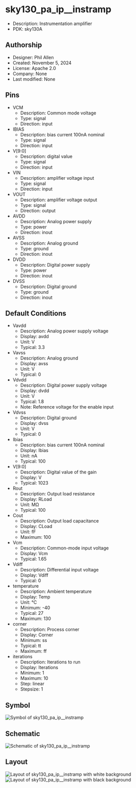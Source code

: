 # sky130_pa_ip__instramp

- Description: Instrumentation amplifier
- PDK: sky130A

## Authorship

- Designer: Phil Allen
- Created: November 5, 2024
- License: Apache 2.0
- Company: None
- Last modified: None

## Pins

- VCM
  + Description: Common mode voltage
  + Type: signal
  + Direction: input
- IBIAS
  + Description: bias current 100nA nominal
  + Type: signal
  + Direction: input
- V[9:0]
  + Description: digital value
  + Type: signal
  + Direction: input
- VIN
  + Description: amplifier voltage input
  + Type: signal
  + Direction: input
- VOUT
  + Description: amplifier voltage output
  + Type: signal
  + Direction: output
- AVDD
  + Description: Analog power supply
  + Type: power
  + Direction: inout
- AVSS
  + Description: Analog ground
  + Type: ground
  + Direction: inout
- DVDD
  + Description: Digital power supply
  + Type: power
  + Direction: inout
- DVSS
  + Description: Digital ground
  + Type: ground
  + Direction: inout

## Default Conditions

- Vavdd
  + Description: Analog power supply voltage
  + Display: avdd
  + Unit: V
  + Typical: 3.3
- Vavss
  + Description: Analog ground
  + Display: avss
  + Unit: V
  + Typical: 0
- Vdvdd
  + Description: Digital power supply voltage
  + Display: dvdd
  + Unit: V
  + Typical: 1.8
  + Note: Reference voltage for the enable input
- Vdvss
  + Description: Digital ground
  + Display: dvss
  + Unit: V
  + Typical: 0
- Ibias
  + Description: bias current 100nA nominal
  + Display: Ibias
  + Unit: nA
  + Typical: 100
- V[9:0]
  + Description: Digital value of the gain
  + Display: V
  + Typical: 1023
- Rout
  + Description: Output load resistance
  + Display: RLoad
  + Unit: MΩ
  + Typical: 100
- Cout
  + Description: Output load capacitance
  + Display: CLoad
  + Unit: fF
  + Maximum: 100
- Vcm
  + Description: Common-mode input voltage
  + Display: Vcm
  + Typical: 1.65
- Vdiff
  + Description: Differential input voltage
  + Display: Vdiff
  + Typical: 0
- temperature
  + Description: Ambient temperature
  + Display: Temp
  + Unit: °C
  + Minimum: -40
  + Typical: 27
  + Maximum: 130
- corner
  + Description: Process corner
  + Display: Corner
  + Minimum: ss
  + Typical: tt
  + Maximum: ff
- iterations
  + Description: Iterations to run
  + Display: Iterations
  + Minimum: 1
  + Maximum: 10
  + Step: linear
  + Stepsize: 1

## Symbol

![Symbol of sky130_pa_ip__instramp](sky130_pa_ip__instramp_symbol.svg)

## Schematic

![Schematic of sky130_pa_ip__instramp](sky130_pa_ip__instramp_schematic.svg)

## Layout

![Layout of sky130_pa_ip__instramp with white background](sky130_pa_ip__instramp_w.png)
![Layout of sky130_pa_ip__instramp with black background](sky130_pa_ip__instramp_b.png)
